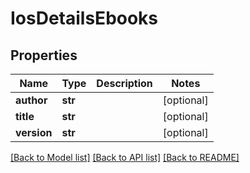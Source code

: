 # IosDetailsEbooks

## Properties
Name | Type | Description | Notes
------------ | ------------- | ------------- | -------------
**author** | **str** |  | [optional] 
**title** | **str** |  | [optional] 
**version** | **str** |  | [optional] 

[[Back to Model list]](../README.md#documentation-for-models) [[Back to API list]](../README.md#documentation-for-api-endpoints) [[Back to README]](../README.md)


